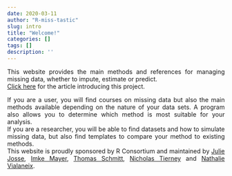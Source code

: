 ```yaml
---
date: 2020-03-11
author: "R-miss-tastic"
slug: intro
title: "Welcome!"
categories: []
tags: []
description: ''
---
```



<p align="justify">This website provides the main methods and references for managing missing data, whether to impute, estimate or predict. <br>
<a href="https://arxiv.org/abs/1908.04822" target="_blank">Click here</a> for the article introducing this project.<br><p>
<!--more-->
<p align="justify">If you are a user, you will find courses on missing data but also the main methods available depending on the nature of your data sets.  A program also allows you to determine which method is most suitable for your analysis.<br>
If you are a researcher, you will be able to find datasets and how to simulate missing data, but also find templates to compare your method to existing methods.
</br>
This website is proudly sponsored by R Consortium and maintained by <a href="http://juliejosse.com" target="_blank">Julie Josse</a>, <a href="https://www.imkemayer.com" target="_blank">Imke Mayer</a>, <a href="https://twsthomas.github.io" target="_blank">Thomas Schmitt</a>, <a href="https://www.njtierney.com" target="_blank">Nicholas Tierney</a> and <a href="http://www.nathalievialaneix.eu" target="_blank">Nathalie Vialaneix</a>.</p>
